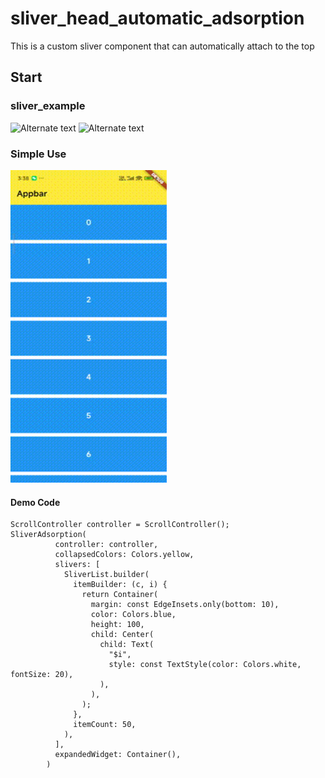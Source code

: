 # sliver_head_automatic_adsorption

This is a custom sliver component that can automatically attach to the top

## Start

### <a herf="./example/lib/sliver_example.dart">sliver_example</a>

<img src="./README/images/dtu.gif" width = 250 height = 500  alt="Alternate text"/>
<img src="./README/images/ltr.gif" width = 250 height = 500  alt="Alternate text"/>

### Simple Use

<img src="./README/images/simpleuse.gif" width = 250 height = 500  alt="Alternate text"/>

#### Demo Code

``` date
ScrollController controller = ScrollController();
SliverAdsorption(
          controller: controller,
          collapsedColors: Colors.yellow,
          slivers: [
            SliverList.builder(
              itemBuilder: (c, i) {
                return Container(
                  margin: const EdgeInsets.only(bottom: 10),
                  color: Colors.blue,
                  height: 100,
                  child: Center(
                    child: Text(
                      "$i",
                      style: const TextStyle(color: Colors.white, fontSize: 20),
                    ),
                  ),
                );
              },
              itemCount: 50,
            ),
          ],
          expandedWidget: Container(),
        )
```
